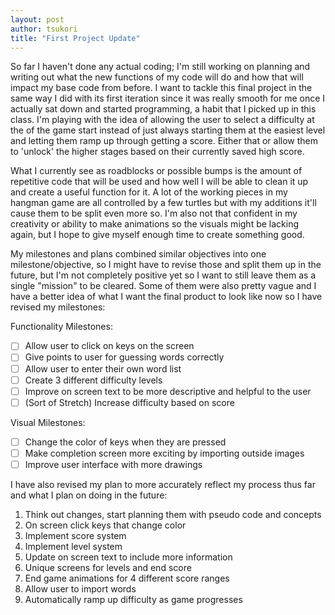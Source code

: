 ```yaml
---
layout: post
author: tsukori
title: "First Project Update"
---
```


So far I haven't done any actual coding; I'm still working on planning and writing out what the new functions of my code will do and how that will impact my base code from before. I want to tackle this final project in the same way I did with its first iteration since it was really smooth for me once I actually sat down and started programming, a habit that I picked up in this class. I'm playing with the idea of allowing the user to select a difficulty at the of the game start instead of just always starting them at the easiest level and letting them ramp up through getting a score. Either that or allow them to 'unlock' the higher stages based on their currently saved high score. 

What I currently see as roadblocks or possible bumps is the amount of repetitive code that will be used and how well I will be able to clean it up and create a useful function for it. A lot of the working pieces in my hangman game are all controlled by a few turtles but with my additions it'll cause them to be split even more so. I'm also not that confident in my creativity or ability to make animations so the visuals might be lacking again, but I hope to give myself enough time to create something good. 

My milestones and plans combined similar objectives into one milestone/objective, so I might have to revise those and split them up in the future, but I'm not completely positive yet so I want to still leave them as a single "mission" to be cleared. Some of them were also pretty vague and I have a better idea of what I want the final product to look like now so I have revised my milestones: 

Functionality Milestones: 

 - [ ] Allow user to click on keys on the screen
 - [ ] Give points to user for guessing words correctly
 - [ ] Allow user to enter their own word list
 - [ ] Create 3 different difficulty levels 
 - [ ] Improve on screen text to be more descriptive and helpful to the user
 - [ ] (Sort of Stretch) Increase difficulty based on score 
 
 Visual Milestones: 
 
 - [ ] Change the color of keys when they are pressed
 - [ ] Make completion screen more exciting by importing outside images
 - [ ] Improve user interface with more drawings
 
 I have also revised my plan to more accurately reflect my process thus far and what I plan on doing in the future:
 
 1. Think out changes, start planning them with pseudo code and concepts
 2. On screen click keys that change color
 3. Implement score system
 4. Implement level system
 5. Update on screen text to include more information
 6. Unique screens for levels and end score
 7. End game animations for 4 different score ranges
 8. Allow user to import words
 9. Automatically ramp up difficulty as game progresses 
